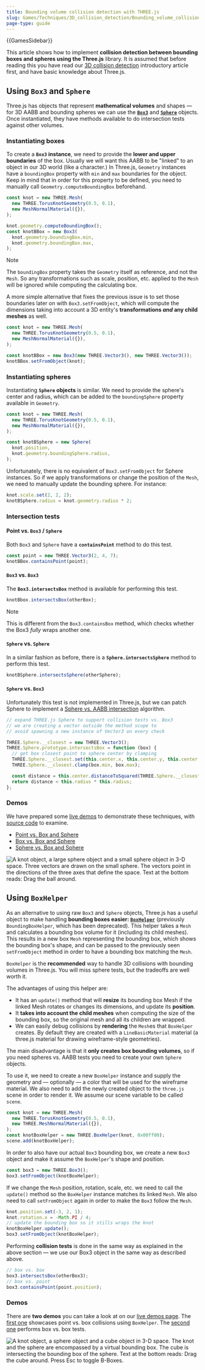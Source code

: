 ```yaml
---
title: Bounding volume collision detection with THREE.js
slug: Games/Techniques/3D_collision_detection/Bounding_volume_collision_detection_with_THREE.js
page-type: guide
---
```


{{GamesSidebar}}

This article shows how to implement **collision detection between bounding boxes and spheres using the Three.js** library. It is assumed that before reading this you have read our [3D collision detection](/en-US/docs/Games/Techniques/3D_collision_detection) introductory article first, and have basic knowledge about Three.js.

## Using `Box3` and `Sphere`

Three.js has objects that represent **mathematical volumes** and shapes — for 3D AABB and bounding spheres we can use the **[`Box3`](https://threejs.org/docs/#api/math/Box3)** and **[`Sphere`](https://threejs.org/docs/#api/math/Sphere)** objects. Once instantiated, they have methods available to do intersection tests against other volumes.

### Instantiating boxes

To create a **`Box3` instance**, we need to provide the **lower and upper boundaries** of the box. Usually we will want this AABB to be "linked" to an object in our 3D world (like a character.) In Three.js, `Geometry` instances have a `boundingBox` property with `min` and `max` boundaries for the object. Keep in mind that in order for this property to be defined, you need to manually call `Geometry.computeBoundingBox` beforehand.

```js
const knot = new THREE.Mesh(
  new THREE.TorusKnotGeometry(0.5, 0.1),
  new MeshNormalMaterial({}),
);

knot.geometry.computeBoundingBox();
const knotBBox = new Box3(
  knot.geometry.boundingBox.min,
  knot.geometry.boundingBox.max,
);
```

> [!NOTE]
> The `boundingBox` property takes the `Geometry` itself as reference, and not the `Mesh`. So any transformations such as scale, position, etc. applied to the `Mesh` will be ignored while computing the calculating box.

A more simple alternative that fixes the previous issue is to set those boundaries later on with `Box3.setFromObject`, which will compute the dimensions taking into account a 3D entity's **transformations _and_ any child meshes** as well.

```js
const knot = new THREE.Mesh(
  new THREE.TorusKnotGeometry(0.5, 0.1),
  new MeshNormalMaterial({}),
);

const knotBBox = new Box3(new THREE.Vector3(), new THREE.Vector3());
knotBBox.setFromObject(knot);
```

### Instantiating spheres

Instantiating **`Sphere` objects** is similar. We need to provide the sphere's center and radius, which can be added to the `boundingSphere` property available in `Geometry`.

```js
const knot = new THREE.Mesh(
  new THREE.TorusKnotGeometry(0.5, 0.1),
  new MeshNormalMaterial({}),
);

const knotBSphere = new Sphere(
  knot.position,
  knot.geometry.boundingSphere.radius,
);
```

Unfortunately, there is no equivalent of `Box3.setFromObject` for Sphere instances. So if we apply transformations or change the position of the `Mesh`, we need to manually update the bounding sphere. For instance:

```js
knot.scale.set(2, 2, 2);
knotBSphere.radius = knot.geometry.radius * 2;
```

### Intersection tests

#### Point vs. `Box3` / `Sphere`

Both `Box3` and `Sphere` have a **`containsPoint`** method to do this test.

```js
const point = new THREE.Vector3(2, 4, 7);
knotBBox.containsPoint(point);
```

#### `Box3` vs. `Box3`

The **`Box3.intersectsBox`** method is available for performing this test.

```js
knotBbox.intersectsBox(otherBox);
```

> [!NOTE]
> This is different from the `Box3.containsBox` method, which checks whether the Box3 _fully_ wraps another one.

#### `Sphere` vs. `Sphere`

In a similar fashion as before, there is a **`Sphere.intersectsSphere`** method to perform this test.

```js
knotBSphere.intersectsSphere(otherSphere);
```

#### `Sphere` vs. `Box3`

Unfortunately this test is not implemented in Three.js, but we can patch Sphere to implement a [Sphere vs. AABB intersection](/en-US/docs/Games/Techniques/3D_collision_detection) algorithm.

```js
// expand THREE.js Sphere to support collision tests vs. Box3
// we are creating a vector outside the method scope to
// avoid spawning a new instance of Vector3 on every check

THREE.Sphere.__closest = new THREE.Vector3();
THREE.Sphere.prototype.intersectsBox = function (box) {
  // get box closest point to sphere center by clamping
  THREE.Sphere.__closest.set(this.center.x, this.center.y, this.center.z);
  THREE.Sphere.__closest.clamp(box.min, box.max);

  const distance = this.center.distanceToSquared(THREE.Sphere.__closest);
  return distance < this.radius * this.radius;
};
```

### Demos

We have prepared some [live demos](https://mozdevs.github.io/gamedev-js-3d-aabb/) to demonstrate these techniques, with [source code](https://github.com/mozdevs/gamedev-js-3d-aabb) to examine.

- [Point vs. Box and Sphere](https://mozdevs.github.io/gamedev-js-3d-aabb/raw_point.html)
- [Box vs. Box and Sphere](https://mozdevs.github.io/gamedev-js-3d-aabb/raw_box.html)
- [Sphere vs. Box and Sphere](https://mozdevs.github.io/gamedev-js-3d-aabb/raw_sphere.html)

![A knot object, a large sphere object and a small sphere object in 3-D space. Three vectors are drawn on the small sphere. The vectors point in the directions of the three axes that define the space. Text at the bottom reads: Drag the ball around.](screen_shot_2015-10-20_at_15.19.16.png)

## Using `BoxHelper`

As an alternative to using raw `Box3` and `Sphere` objects, Three.js has a useful object to make handling **bounding boxes easier: [`BoxHelper`](https://threejs.org/docs/#api/helpers/BoxHelper)** (previously `BoundingBoxHelper`, which has been deprecated). This helper takes a `Mesh` and calculates a bounding box volume for it (including its child meshes). This results in a new box `Mesh` representing the bounding box, which shows the bounding box's shape, and can be passed to the previously seen `setFromObject` method in order to have a bounding box matching the `Mesh`.

`BoxHelper` is the **recommended** way to handle 3D collisions with bounding volumes in Three.js. You will miss sphere tests, but the tradeoffs are well worth it.

The advantages of using this helper are:

- It has an `update()` method that will **resize** its bounding box Mesh if the linked Mesh rotates or changes its dimensions, and update its **position**.
- It **takes into account the child meshes** when computing the size of the bounding box, so the original mesh and all its children are wrapped.
- We can easily debug collisions by **rendering** the `Mesh`es that `BoxHelper` creates. By default they are created with a `LineBasicMaterial` material (a three.js material for drawing wireframe-style geometries).

The main disadvantage is that it **only creates box bounding volumes**, so if you need spheres vs. AABB tests you need to create your own `Sphere` objects.

To use it, we need to create a new `BoxHelper` instance and supply the geometry and — optionally — a color that will be used for the wireframe material. We also need to add the newly created object to the `three.js` scene in order to render it. We assume our scene variable to be called `scene`.

```js
const knot = new THREE.Mesh(
  new THREE.TorusKnotGeometry(0.5, 0.1),
  new THREE.MeshNormalMaterial({}),
);
const knotBoxHelper = new THREE.BoxHelper(knot, 0x00ff00);
scene.add(knotBoxHelper);
```

In order to also have our actual `Box3` bounding box, we create a new `Box3` object and make it assume the `BoxHelper`'s shape and position.

```js
const box3 = new THREE.Box3();
box3.setFromObject(knotBoxHelper);
```

If we change the `Mesh` position, rotation, scale, etc. we need to call the `update()` method so the `BoxHelper` instance matches its linked `Mesh`. We also need to call `setFromObject` again in order to make the `Box3` follow the `Mesh`.

```js
knot.position.set(-3, 2, 1);
knot.rotation.x = -Math.PI / 4;
// update the bounding box so it stills wraps the knot
knotBoxHelper.update();
box3.setFromObject(knotBoxHelper);
```

Performing **collision tests** is done in the same way as explained in the above section — we use our Box3 object in the same way as described above.

```js
// box vs. box
box3.intersectsBox(otherBox3);
// box vs. point
box3.containsPoint(point.position);
```

### Demos

There are **two demos** you can take a look at on our [live demos page](https://mozdevs.github.io/gamedev-js-3d-aabb/). The [first one](https://mozdevs.github.io/gamedev-js-3d-aabb/api_point.html) showcases point vs. box collisions using `BoxHelper`. The [second one](https://mozdevs.github.io/gamedev-js-3d-aabb/api_box.html) performs box vs. box tests.

![A knot object, a sphere object and a cube object in 3-D space. The knot and the sphere are encompassed by a virtual bounding box. The cube is intersecting the bounding box of the sphere. Text at the bottom reads: Drag the cube around. Press Esc to toggle B-Boxes.](screen_shot_2015-10-19_at_12.10.06.png)
